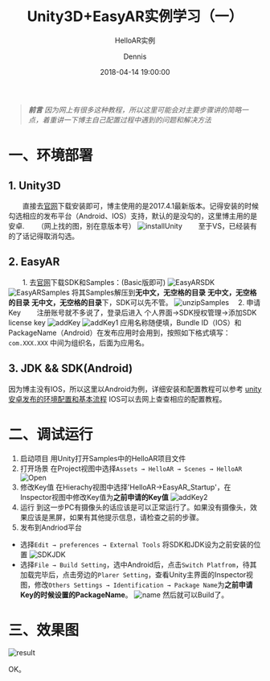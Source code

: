﻿---
layout:     post
title:      "Unity3D+EasyAR实例学习（一）"
subtitle:   "HelloAR实例"
date:       2018-04-14 19:00:00
author:     Dennis
header-img: ""
tags:
    - 学习
    - EasyAR
    - Unity
---

> ***前言***
> *因为网上有很多这种教程，所以这里可能会对主要步骤讲的简略一点，着重讲一下博主自己配置过程中遇到的问题和解决方法*

# 一、环境部署
## 1. Unity3D
　　直接去[官网](https://unity3d.com/cn)下载安装即可，博主使用的是2017.4.1最新版本。记得安装的时候勾选相应的发布平台（Android、IOS）支持，默认的是没勾的，这里博主用的是安卓.
　　（网上找的图，别在意版本号）
![installUnity](\img\in-post\Unity3DXEasyAR\Unity安装.png)
　　至于VS，已经装有的了话记得取消勾选。
    
## 2. EasyAR
　　1. 去[官网](https://www.easyar.cn/view/download.html)下载SDK和Samples：(Basic版即可)
![EasyARSDK](\img\in-post\Unity3DXEasyAR\EasyARSDK.png)
![EasyARSamples](\img\in-post\Unity3DXEasyAR\EasyARSamples.png)
    将其Samples解压到**无中文，无空格的目录** **无中文，无空格的目录** **无中文，无空格的目录**下，SDK可以先不管。
![unzipSamples](\img\in-post\Unity3DXEasyAR\unzipSamples.png)
　2. 申请Key
　　注册账号就不多说了，登录后进入
 个人界面→SDK授权管理→添加SDK license key
![addKey](\img\in-post\Unity3DXEasyAR\addKey.png)
![addKey1](\img\in-post\Unity3DXEasyAR\addKey1.png)
应用名称随便填，Bundle ID（IOS）和PackageName（Android）在发布应用时会用到，按照如下格式填写：
`com.XXX.XXX`
中间为组织名，后面为应用名。

## 3. JDK && SDK(Android)
因为博主没有IOS，所以这里以Android为例，详细安装和配置教程可以参考
[unity安卓发布的环境配置和基本流程](https://blog.csdn.net/qq_22660469/article/details/78922367)
IOS可以去网上查查相应的配置教程。

# 二、调试运行
1. 启动项目
用Unity打开Samples中的HelloAR项目文件
2. 打开场景
在Project视图中选择`Assets → HelloAR → Scenes → HelloAR`
![Open](\img\in-post\Unity3DXEasyAR\Open.png)
3. 修改Key值
在Hierachy视图中选择'HelloAR→EasyAR_Startup'，在Inspector视图中修改Key值为**之前申请的Key值**
![addKey2](\img\in-post\Unity3DXEasyAR\addKey2.png)
4. 运行
到这一步PC有摄像头的话应该是可以正常运行了。如果没有摄像头，效果应该是黑屏，如果有其他提示信息，请检查之前的步骤。
5. 发布到Andriod平台
 - 选择`Edit → preferences → External Tools`
将SDK和JDK设为之前安装的位置
 ![SDKJDK](\img\in-post\Unity3DXEasyAR\SDKJDK.png)
 - 选择`File → Build Setting`，选中Android后，点击`Switch Platfrom`，待其加载完毕后，点击旁边的`Plarer Setting`，查看Unity主界面的Inspector视图，修改`Others Settings → Identification → Package Name`为**之前申请Key的时候设置的PackageName**。
 ![name](\img\in-post\Unity3DXEasyAR\name.png)
 然后就可以Build了。

# 三、效果图
![result](\img\in-post\Unity3DXEasyAR\result.png)

OK。


　






